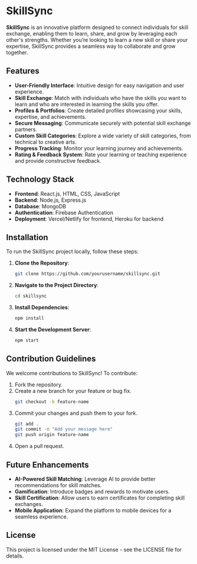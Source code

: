 # SkillSync

**SkillSync** is an innovative platform designed to connect individuals for skill exchange, enabling them to learn, share, and grow by leveraging each other's strengths. Whether you’re looking to learn a new skill or share your expertise, SkillSync provides a seamless way to collaborate and grow together.

## Features

- **User-Friendly Interface**: Intuitive design for easy navigation and user experience.
- **Skill Exchange**: Match with individuals who have the skills you want to learn and who are interested in learning the skills you offer.
- **Profiles & Portfolios**: Create detailed profiles showcasing your skills, expertise, and achievements.
- **Secure Messaging**: Communicate securely with potential skill exchange partners.
- **Custom Skill Categories**: Explore a wide variety of skill categories, from technical to creative arts.
- **Progress Tracking**: Monitor your learning journey and achievements.
- **Rating & Feedback System**: Rate your learning or teaching experience and provide constructive feedback.

## Technology Stack

- **Frontend**: React.js, HTML, CSS, JavaScript
- **Backend**: Node.js, Express.js
- **Database**: MongoDB
- **Authentication**: Firebase Authentication
- **Deployment**: Vercel/Netlify for frontend, Heroku for backend

## Installation

To run the SkillSync project locally, follow these steps:

1. **Clone the Repository**:
   ```bash
   git clone https://github.com/yourusername/skillsync.git
   ```
2. **Navigate to the Project Directory**:
   ```bash
   cd skillsync
   ```
3. **Install Dependencies**:
   ```bash
   npm install
   ```
4. **Start the Development Server**:
   ```bash
   npm start
   ```

## Contribution Guidelines

We welcome contributions to SkillSync! To contribute:

1. Fork the repository.
2. Create a new branch for your feature or bug fix.
   ```bash
   git checkout -b feature-name
   ```
3. Commit your changes and push them to your fork.
   ```bash
   git add .
   git commit -m "Add your message here"
   git push origin feature-name
   ```
4. Open a pull request.

## Future Enhancements

- **AI-Powered Skill Matching**: Leverage AI to provide better recommendations for skill matches.
- **Gamification**: Introduce badges and rewards to motivate users.
- **Skill Certification**: Allow users to earn certificates for completing skill exchanges.
- **Mobile Application**: Expand the platform to mobile devices for a seamless experience.

## License

This project is licensed under the MIT License - see the LICENSE file for details.
